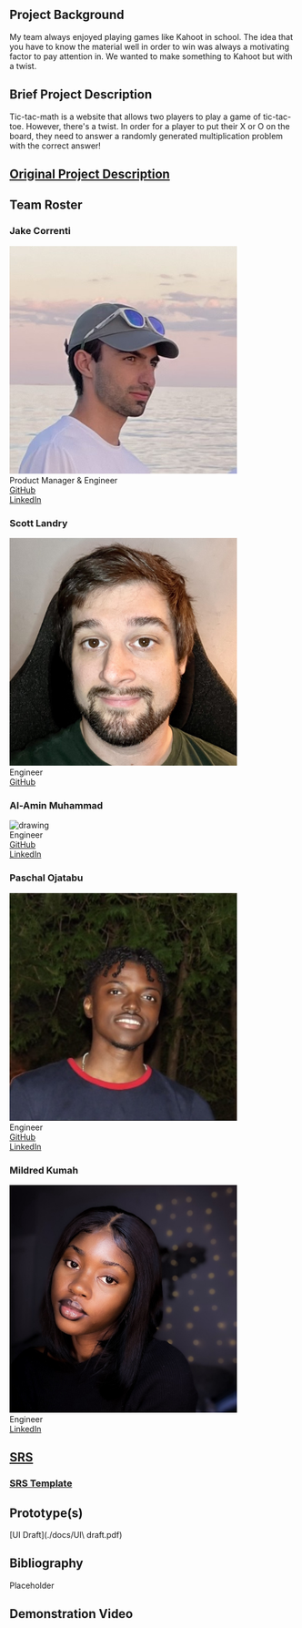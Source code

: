 ## Project Background
My team always enjoyed playing games like Kahoot in school. The idea that you have to know the material well in order to win was always a motivating factor to pay attention in. We wanted to make something to Kahoot but with a twist.

## Brief Project Description
Tic-tac-math is a website that allows two players to play a game of tic-tac-toe. However, there's a twist. In order for a player to put their X or O on the board, they need to answer a randomly generated multiplication problem with the correct answer!

## [Original Project Description](./docs/project-description.pdf)

## Team Roster

### Jake Correnti
<img src="./pictures/IMG_2025.jpeg" alt="drawing" width="400"/>\
Product Manager & Engineer\
[GitHub](https://www.github.com/jakecorrenti)\
[LinkedIn](https://www.linkedin.com/in/jake-correnti-18a84a18b)

### Scott Landry
<img src="./pictures/IMG_1597.jpg" alt="drawing" width="400"/>\
Engineer\
[GitHub](https://github.com/Scott-Lan)


### Al-Amin Muhammad
<img src="./pictures/Al-Amin_Muhammad_2.jpg" alt="drawing" width="400"/>\
Engineer\
[GitHub]()\
[LinkedIn]()

### Paschal Ojatabu
<img src="./pictures/IMG_3028.jpeg" alt="drawing" width="400"/>\
Engineer\
[GitHub](https://github.com/Paschal105)\
[LinkedIn](https://www.linkedin.com/in/paschal-ojatabu/)

### Mildred Kumah
<img src="./pictures/IMG_2773.jpeg" alt="drawing" width="400"/>\
Engineer\
[LinkedIn](http://linkedin.com/in/mildredkumah)

## [SRS](./docs/requirements-doc.txt)
### [SRS Template](./docs/requirements-doc-template.docx)


## Prototype(s)
[UI Draft](./docs/UI\ draft.pdf)

## Bibliography
Placeholder

## Demonstration Video

